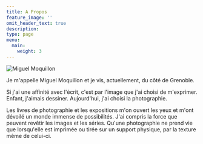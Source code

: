 ```yaml
---
title: A Propos
feature_image: ''
omit_header_text: true
description:
type: page
menu:
  main:
    weight: 3
---
```


![](../images/me.jpg "Miguel Moquillon")

Je m'appelle Miguel Moquillon et je vis, actuellement, du côté de Grenoble.

Si j'ai une affinité avec l'écrit, c'est par l'image que j'ai choisi de m'exprimer. Enfant, j'aimais dessiner. Aujourd'hui, j'ai choisi la photographie.

Les livres de photographie et les expositions m'on ouvert les yeux et m'ont dévoilé un monde immense de possibilités. J'ai compris la force que peuvent revêtir les images et les séries. Qu'une photographie ne prend vie que lorsqu'elle est imprimée ou tirée sur un support physique, par la texture même de celui-ci.

